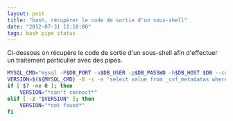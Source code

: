 ```yaml
---
layout: post
title: "bash, récupérer le code de sortie d'un sous-shell"
date: "2012-07-31 11:18:00"
tags: bash pipe status
---
```

Ci-dessous on récupère le code de sortie d'un sous-shell afin d'effectuer un traitement particulier avec des pipes. 

 
```bash
MYSQL_CMD="mysql -P$DB_PORT -u$DB_USER -p$DB_PASSWD -h$DB_HOST $DB --connect-timeout=1"
VERSION=$(${MYSQL_CMD} -B -s -e 'select value from _cvf_metadatas where name="version"' 2>/dev/null | tail -n 1 ; exit $PIPESTATUS)
if [ $? -ne 0 ]; then 
    VERSION="*can't connect*"
elif [ -z "$VERSION" ]; then
    VERSION="*not found*"
fi
```
